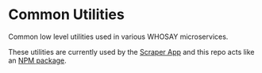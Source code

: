 # Common Utilities

Common low level utilities used in various WHOSAY microservices.

These utilities are currently used by the [Scraper App](https://github.com/WhoSay/whosay-stream) and this repo
acts like an [NPM package](https://github.com/WhoSay/whosay-stream/blob/master/collectors/package.json#L29).
